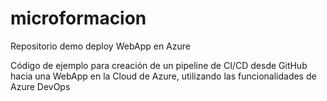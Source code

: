 # microformacion
Repositorio demo deploy WebApp en Azure

Código de ejemplo para creación de un pipeline de CI/CD desde GitHub hacia una WebApp en la Cloud de Azure, utilizando las funcionalidades de Azure DevOps
